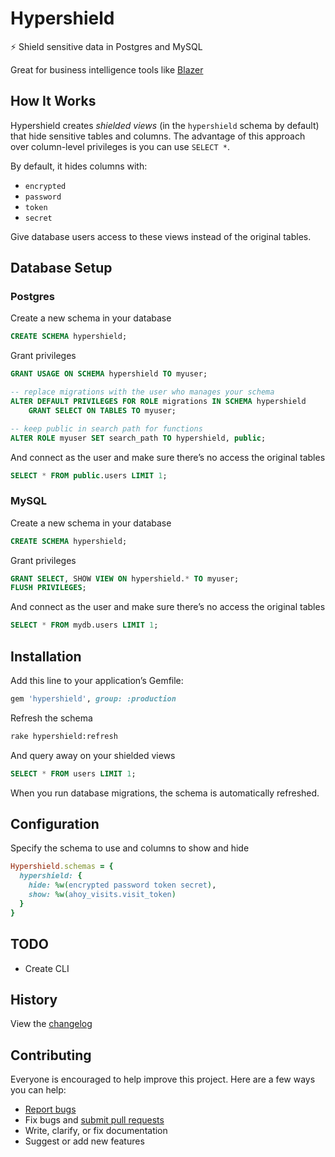 # Hypershield

:zap: Shield sensitive data in Postgres and MySQL

Great for business intelligence tools like [Blazer](https://github.com/ankane/blazer)

## How It Works

Hypershield creates *shielded views* (in the `hypershield` schema by default) that hide sensitive tables and columns. The advantage of this approach over column-level privileges is you can use `SELECT *`.

By default, it hides columns with:

- `encrypted`
- `password`
- `token`
- `secret`

Give database users access to these views instead of the original tables.

## Database Setup

### Postgres

Create a new schema in your database

```sql
CREATE SCHEMA hypershield;
```

Grant privileges

```sql
GRANT USAGE ON SCHEMA hypershield TO myuser;

-- replace migrations with the user who manages your schema
ALTER DEFAULT PRIVILEGES FOR ROLE migrations IN SCHEMA hypershield
    GRANT SELECT ON TABLES TO myuser;

-- keep public in search path for functions
ALTER ROLE myuser SET search_path TO hypershield, public;
```

And connect as the user and make sure there’s no access the original tables

```sql
SELECT * FROM public.users LIMIT 1;
```

### MySQL

Create a new schema in your database

```sql
CREATE SCHEMA hypershield;
```

Grant privileges

```sql
GRANT SELECT, SHOW VIEW ON hypershield.* TO myuser;
FLUSH PRIVILEGES;
```

And connect as the user and make sure there’s no access the original tables

```sql
SELECT * FROM mydb.users LIMIT 1;
```

## Installation

Add this line to your application’s Gemfile:

```ruby
gem 'hypershield', group: :production
```

Refresh the schema

```sh
rake hypershield:refresh
```

And query away on your shielded views

```sql
SELECT * FROM users LIMIT 1;
```

When you run database migrations, the schema is automatically refreshed.

## Configuration

Specify the schema to use and columns to show and hide

```ruby
Hypershield.schemas = {
  hypershield: {
    hide: %w(encrypted password token secret),
    show: %w(ahoy_visits.visit_token)
  }
}
```

## TODO

- Create CLI

## History

View the [changelog](CHANGELOG.md)

## Contributing

Everyone is encouraged to help improve this project. Here are a few ways you can help:

- [Report bugs](https://github.com/ankane/hypershield/issues)
- Fix bugs and [submit pull requests](https://github.com/ankane/hypershield/pulls)
- Write, clarify, or fix documentation
- Suggest or add new features
